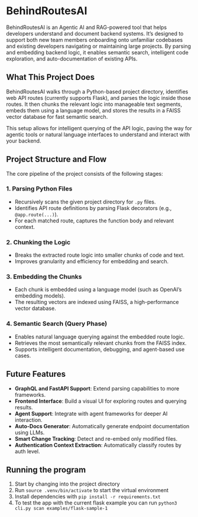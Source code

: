 # BehindRoutesAI

BehindRoutesAI is an Agentic AI and RAG-powered tool that helps developers understand and document backend systems. It’s designed to support both new team members onboarding onto unfamiliar codebases and existing developers navigating or maintaining large projects. By parsing and embedding backend logic, it enables semantic search, intelligent code exploration, and auto-documentation of existing APIs.

## What This Project Does

BehindRoutesAI walks through a Python-based project directory, identifies web API routes (currently supports Flask), and parses the logic inside those routes. It then chunks the relevant logic into manageable text segments, embeds them using a language model, and stores the results in a FAISS vector database for fast semantic search.

This setup allows for intelligent querying of the API logic, paving the way for agentic tools or natural language interfaces to understand and interact with your backend.

## Project Structure and Flow

The core pipeline of the project consists of the following stages:

### 1. Parsing Python Files

- Recursively scans the given project directory for `.py` files.
- Identifies API route definitions by parsing Flask decorators (e.g., `@app.route(...)`).
- For each matched route, captures the function body and relevant context.

### 2. Chunking the Logic

- Breaks the extracted route logic into smaller chunks of code and text.
- Improves granularity and efficiency for embedding and search.

### 3. Embedding the Chunks

- Each chunk is embedded using a language model (such as OpenAI’s embedding models).
- The resulting vectors are indexed using FAISS, a high-performance vector database.

### 4. Semantic Search (Query Phase)

- Enables natural language querying against the embedded route logic.
- Retrieves the most semantically relevant chunks from the FAISS index.
- Supports intelligent documentation, debugging, and agent-based use cases.

## Future Features

- **GraphQL and FastAPI Support**: Extend parsing capabilities to more frameworks.
- **Frontend Interface**: Build a visual UI for exploring routes and querying results.
- **Agent Support**: Integrate with agent frameworks for deeper AI interaction.
- **Auto-Docs Generator**: Automatically generate endpoint documentation using LLMs.
- **Smart Change Tracking**: Detect and re-embed only modified files.
- **Authentication Context Extraction**: Automatically classify routes by auth level.

## Running the program

1. Start by changing into the project directory
2. Run `source .venv/bin/activate` to start the virtual environment
3. Install dependencies with `pip install -r requirements.txt`
4. To test the app with the current flask example you can run `python3 cli.py scan examples/flask-sample-1`
